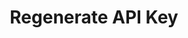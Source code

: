 ---
title: Regenerate API Key
excerpt: Regenerates the API key for use in API calls
api:
  file: swagger (2).json
  operationId: RegenerateApiKey
hidden: false
---